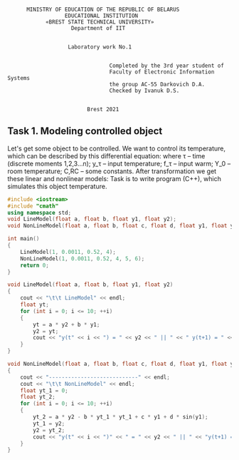          MINISTRY OF EDUCATION OF THE REPUBLIC OF BELARUS
                      EDUCATIONAL INSTITUTION 
                «BREST STATE TECHNICAL UNIVERSITY»        
                        Department of IIT


                       Laboratory work No.1 


                                	Completed by the 3rd year student of 
                               		Faculty of Electronic Information Systems
                                	the group AC-55 Darkovich D.A.
                             		Checked by Ivanuk D.S.


                             Brest 2021

## Task 1. Modeling controlled object
Let's get some object to be controlled. We want to control its temperature, which can be described by this differential equation:
where τ – time (discrete moments 1,2,3…n); y_τ – input temperature; f_τ – input warm; Y_0 – room temperature; C,RC – some constants.
After transformation we get these linear and nonlinear models:
Task is to write program (C++), which simulates this object temperature.
```cpp
#include <iostream>
#include "cmath"
using namespace std;
void LineModel(float a, float b, float y1, float y2);
void NonLineModel(float a, float b, float c, float d, float y1, float y2);

int main()
{
    LineModel(1, 0.0011, 0.52, 4);
    NonLineModel(1, 0.0011, 0.52, 4, 5, 6);
    return 0;
}

void LineModel(float a, float b, float y1, float y2)
{
    cout << "\t\t LineModel" << endl;
    float yt;
    for (int i = 0; i <= 10; ++i)
    {
        yt = a * y2 + b * y1;
        y2 = yt;
        cout << "y(t" << i << ") = " << y2 << " || " << " y(t+1) = " << yt << endl;
    }
}

void NonLineModel(float a, float b, float c, float d, float y1, float y2)
{
    cout << "----------------------------" << endl;
    cout << "\t\t NonLineModel" << endl;
    float yt_1 = 0;
    float yt_2;
    for (int i = 0; i <= 10; ++i)
    {
        yt_2 = a * y2 - b * yt_1 * yt_1 + c * y1 + d * sin(y1);
        yt_1 = y2;
        y2 = yt_2;
        cout << "y(t" << i << ")" << " = " << y2 << " || " << "y(t+1) = " << yt_2 << endl;
    }
}
```
